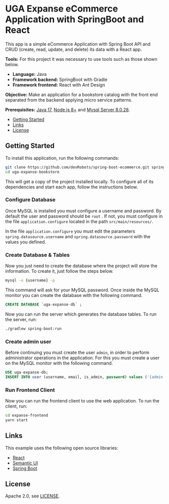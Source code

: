 # UGA Expanse eCommerce Application with SpringBoot and React

This app is a simple eCommerce Application with Spring Boot API and CRUD (create, read, update, and delete) its data with a React app.

**Tools:** For this project it was necessary to use tools such as those shown below.

- **Language:** Java
- **Framework backend:** SpringBoot with Gradle
- **Framework frontend:** React with Ant Design

**Objective:** Make an application for a bookstore catalog with the front end separated from the backend applying micro service patterns.

**Prerequisites:** [Java 17](https://www.oracle.com/java/technologies/downloads/#java17), [Node.js 8+](https://nodejs.org/) and [Mysql Server 8.0.28](https://dev.mysql.com/downloads/mysql/).

- [Getting Started](#getting-started)
- [Links](#links)
- [License](#license)

## Getting Started

To install this application, run the following commands:

```bash
git clone https://github.com/devRobots/spring-boot-ecommerce.git spring-boot-ecommerce
cd uga-expanse-bookstore
```

This will get a copy of the project installed locally. To configure all of its dependencies and start each app, follow the instructions below.

### Configure Database

Once MySQL is installed you must configure a username and password. By default the user and password should be `root` . If not, you must configure in the file `application.configure` located in the path `src/main/resources/`.

In the file `application.configure` you must edit the parameters `spring.datasource.username` and `spring.datasource.password` with the values you defined.

### Create Database & Tables

Now you just need to create the database where the project will store the information. To create it, just follow the steps below.

```bash
mysql -u {username} -p
```

This command will ask for your MySQL password. Once inside the MySQL monitor you can create the database with the following command.

```SQL
CREATE DATABASE `uga-expanse-db` ;
```

Now you can run the server which generates the database tables. To run the server, run:

```bash
./gradlew spring-boot:run
```

### Create admin user

Before continuing you must create the user `admin`, in order to perform administrator operations in the application. For this you must create a user on the MySQL monitor with the following command.

```SQL
USE uga-expanse-db;
INSERT INTO user (username, email, is_admin, password) values ('{admin.username}', '{admin.email}', true, '{admin.password}');
```

### Run Frontend Client

Now you can run the frontend client to use the web application. To run the client, run:

```bash
cd expanse-frontend
yarn start
```

## Links

This example uses the following open source libraries:

- [React](https://reactjs.org/)
- [Semantic UI](https://react.semantic-ui.com/)
- [Spring Boot](https://spring.io/projects/spring-boot)

## License

Apache 2.0, see [LICENSE](LICENSE).
